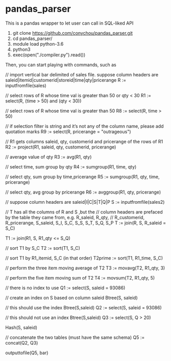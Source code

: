# pandas_parser

This is a pandas wrapper to let user can call in SQL-liked API

1. git clone https://github.com/conychou/pandas_parser.git
2. cd pandas_parser/
3. module load python-3.6
4. python3
5. exec(open("./compiler.py").read())

Then, you can start playing with commands, such as

// import vertical bar delimited of sales file. suppose column headers are saleid|itemid|customerid|storeid|time|qty|pricerange
R := inputfromfile(sales) 

// select rows of R whose time val is greater than 50 or qty < 30
R1 := select(R, (time > 50) and (qty < 30)) 

// select rows of R whose time val is greater than 50
R8 := select(R, time > 50) 

// if selection filter is string and it’s not any of the column name, please add quotation marks
R9 := select(R, pricerange = "outrageous")		

// R1 gets columns saleid, qty, customerid and pricerange of the rows of R1 
R2 := project(R1, saleid, qty, customerid, pricerange)  

// average value of qty
R3 := avg(R1, qty) 

// select time, sum group by qty
R4 := sumgroup(R1, time, qty) 

// select qty, sum group by time,pricerange 
R5 := sumgroup(R1, qty, time, pricerange) 

// select qty, avg group by pricerange
R6 := avggroup(R1, qty, pricerange) 

// suppose column headers are saleid|I|C|S|T|Q|P
S := inputfromfile(sales2) 

// T has all the columns of R and S ,but the
// column headers are prefaced by the table they came from, e.g. R_saleid, R_qty, 
// R_customerid, R_pricerange, S_saleid, S_I, S_C, S_S, S_T, S_Q, S_P
T := join(R, S, R_saleid = S_C) 

T1 := join(R1, S, R1_qty <= S_Q)   

// sort T1 by S_C
T2 := sort(T1, S_C) 

// sort T1 by R1_itemid, S_C (in that order)
T2prime := sort(T1, R1_time, S_C) 

// perform the three item moving average of T2
T3 := movavg(T2, R1_qty, 3) 

// perform the five item moving sum of T2
T4 := movsum(T2, R1_qty, 5) 

// there is no index to use
Q1 := select(S, saleid = 93086) 

// create an index on S based on column saleid
Btree(S, saleid) 

// this should use the index Btree(S,saleid)
Q2 := select(S, saleid = 93086) 

// this should not use an index Btree(S,saleid)
Q3 := select(S, Q > 20) 

Hash(S, saleid)

// concatenate the two tables (must have the same schema)
Q5 := concat(Q2, Q3) 

outputtofile(Q5, bar)
